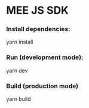 # MEE JS SDK

### Install dependencies:
yarn install

### Run (development mode):
yarn dev

### Build (production mode)
yarn build

